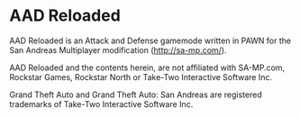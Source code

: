 AAD Reloaded
===========

AAD Reloaded is an Attack and Defense gamemode written in PAWN for the San Andreas Multiplayer modification (http://sa-mp.com/).

AAD Reloaded and the contents herein, are not affiliated with SA-MP.com, Rockstar Games, Rockstar North or Take-Two Interactive Software Inc.

Grand Theft Auto and Grand Theft Auto: San Andreas are registered trademarks of Take-Two Interactive Software Inc.
